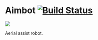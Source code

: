 # Aimbot [![Build Status](https://drone.io/github.com/eshsrobotics/aimbot/status.png)](https://drone.io/github.com/eshsrobotics/aimbot/latest)

![](http://i.imgur.com/YvWf8ID.gif)

Aerial assist robot.
